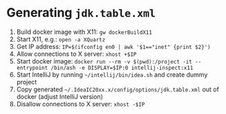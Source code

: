 # Generating `jdk.table.xml`

1. Build docker image with X11: `gw dockerBuildX11`
2. Start X11, e.g.: `open -a XQuartz`
3. Get IP address: `IP=$(ifconfig en0 | awk '$1=="inet" {print $2}')`
4. Allow connections to X server: `xhost +$IP`   
5. Start docker image: `docker run --rm -v $(pwd):/project -it --entrypoint /bin/ash -e DISPLAY=$IP:0 intellij-inspect:x11`
7. Start IntelliJ by running `~/intellij/bin/idea.sh` and create dummy project
8. Copy generated `~/.IdeaIC20xx.x/config/options/jdk.table.xml` out of docker (adjust IntelliJ version)
9. Disallow connections to X server: `xhost -$IP`

